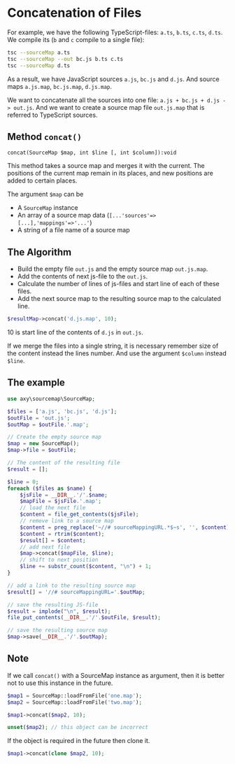 # Concatenation of Files

For example, we have the following TypeScript-files: `a.ts`, `b.ts`, `c.ts`, `d.ts`.
We compile its (`b` and `c` compile to a single file):

```sh
tsc --sourceMap a.ts
tsc --sourceMap --out bc.js b.ts c.ts
tsc --sourceMap d.ts
```

As a result, we have JavaScript sources `a.js`, `bc.js` and `d.js`.
And source maps `a.js.map`, `bc.js.map`, `d.js.map`.

We want to concatenate all the sources into one file: `a.js + bc.js + d.js -> out.js`.
And we want to create a source map file `out.js.map` that is referred to TypeScript sources.

## Method `concat()`

```
concat(SourceMap $map, int $line [, int $column]):void
```

This method takes a source map and merges it with the current.
The positions of the current map remain in its places, and new positions are added to certain places.

The argument `$map` can be

* A `SourceMap` instance
* An array of a source map data (`[...'sources'=>[...],'mappings'=>'...'`)
* A string of a file name of a source map

## The Algorithm

* Build the empty file `out.js` and the empty source map `out.js.map`.
* Add the contents of next js-file to the `out.js`.
* Calculate the number of lines of js-files and start line of each of these files.
* Add the next source map to the resulting source map to the calculated line.

```php
$resultMap->concat('d.js.map', 10);
```

10 is start line of the contents of `d.js` in `out.js`.

If we merge the files into a single string, it is necessary remember size of the content instead the lines number.
And use the argument `$column` instead `$line`.

## The example

```php
use axy\sourcemap\SourceMap;

$files = ['a.js', 'bc.js', 'd.js'];
$outFile = 'out.js';
$outMap = $outFile.'.map';

// Create the empty source map
$map = new SourceMap();
$map->file = $outFile;

// The content of the resulting file
$result = [];

$line = 0;
foreach ($files as $name) {
    $jsFile = __DIR__.'/'.$name;
    $mapFile = $jsFile.'.map';
    // load the next file
    $content = file_get_contents($jsFile);
    // remove link to a source map
    $content = preg_replace('~//# sourceMappingURL.*$~s', '', $content);
    $content = rtrim($content);
    $result[] = $content;
    // add next file
    $map->concat($mapFile, $line); 
    // shift to next position    
    $line += substr_count($content, "\n") + 1;    
}

// add a link to the resulting source map
$result[] = '//# sourceMappingURL='.$outMap;

// save the resulting JS-file
$result = implode("\n", $result);
file_put_contents(__DIR__.'/'.$outFile, $result); 

// save the resulting source map
$map->save(__DIR__.'/'.$outMap);
```

## Note

If we call `concat()` with a SourceMap instance as argument, then it is better not to use this instance in the future.
 
```php
$map1 = SourceMap::loadFromFile('one.map');
$map2 = SourceMap::loadFromFile('two.map');

$map1->concat($map2, 10);

unset($map2); // this object can be incorrect
```

If the object is required in the future then clone it.
```php
$map1->concat(clone $map2, 10);
```

